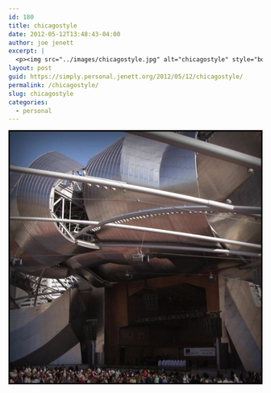 ```yaml
---
id: 180
title: chicagostyle
date: 2012-05-12T13:48:43-04:00
author: joe jenett
excerpt: |
  <p><img src="../images/chicagostyle.jpg" alt="chicagostyle" style="border:none;" /></p>
layout: post
guid: https://simply.personal.jenett.org/2012/05/12/chicagostyle/
permalink: /chicagostyle/
slug: chicagostyle
categories:
  - personal
---
```

<img src="../images/chicagostyle.jpg" alt="chicagostyle" style="border:none;" />